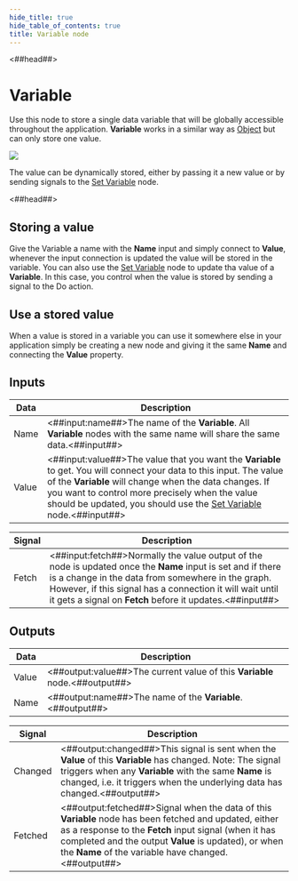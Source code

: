 ```yaml
---
hide_title: true
hide_table_of_contents: true
title: Variable node
---
```


<##head##>

# Variable

Use this node to store a single data variable that will be globally accessible throughout the application. **Variable** works in a similar way as [Object](/nodes/data/object/object-node) but can only store one value.

<div className="ndl-image-with-background l">

![](/nodes/data/variable/variable/variable-1.png)

</div>

The value can be dynamically stored, either by passing it a new value or by sending <span className="ndl-signal">signals</span> to the <span className="ndl-node">[Set Variable](/nodes/data/variable/set-variable)</span> node.

<##head##>

## Storing a value

Give the Variable a name with the **Name** input and simply connect to **Value**, whenever the input connection is updated the value will be stored in the variable. You can also use the [Set Variable](/nodes/data/variable/set-variable) node to update tha value of a **Variable**. In this case, you control when the value is stored by sending a signal to the <span className="ndl-signal">Do</span> action.

## Use a stored value

When a value is stored in a variable you can use it somewhere else in your application simply be creating a new node and giving it the same **Name** and connecting the **Value** property.

## Inputs

| Data                                    | Description                                                                                                                                                                                                                                                                                                                                |
| --------------------------------------- | ------------------------------------------------------------------------------------------------------------------------------------------------------------------------------------------------------------------------------------------------------------------------------------------------------------------------------------------ |
| <span className="ndl-data">Name</span>  | <##input:name##>The name of the **Variable**. All **Variable** nodes with the same name will share the same data.<##input##>                                                                                                                                                                                                               |
| <span className="ndl-data">Value</span> | <##input:value##>The value that you want the **Variable** to get. You will connect your data to this input. The value of the **Variable** will change when the data changes. If you want to control more precisely when the value should be updated, you should use the [Set Variable](/nodes/data/variable/set-variable) node.<##input##> |

| Signal                                    | Description                                                                                                                                                                                                                                                                                |
| ----------------------------------------- | ------------------------------------------------------------------------------------------------------------------------------------------------------------------------------------------------------------------------------------------------------------------------------------------ |
| <span className="ndl-signal">Fetch</span> | <##input:fetch##>Normally the value output of the node is updated once the **Name** input is set and if there is a change in the data from somewhere in the graph. However, if this signal has a connection it will wait until it gets a signal on **Fetch** before it updates.<##input##> |

## Outputs

| Data                                    | Description                                                                |
| --------------------------------------- | -------------------------------------------------------------------------- |
| <span className="ndl-data">Value</span> | <##output:value##>The current value of this **Variable** node.<##output##> |
| <span className="ndl-data">Name</span>  | <##output:name##>The name of the **Variable**.<##output##>                 |

| Signal                                      | Description                                                                                                                                                                                                                                                                     |
| ------------------------------------------- | ------------------------------------------------------------------------------------------------------------------------------------------------------------------------------------------------------------------------------------------------------------------------------- |
| <span className="ndl-signal">Changed</span> | <##output:changed##>This signal is sent when the **Value** of this **Variable** has changed. Note: The signal triggers when any **Variable** with the same **Name** is changed, i.e. it triggers when the underlying data has changed.<##output##>                              |
| <span className="ndl-signal">Fetched</span> | <##output:fetched##>Signal when the data of this **Variable** node has been fetched and updated, either as a response to the **Fetch** input signal (when it has completed and the output **Value** is updated), or when the **Name** of the variable have changed.<##output##> |
